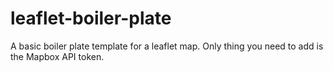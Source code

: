 # leaflet-boiler-plate

A basic boiler plate template for a leaflet map. Only thing you need to add is the Mapbox API token.
